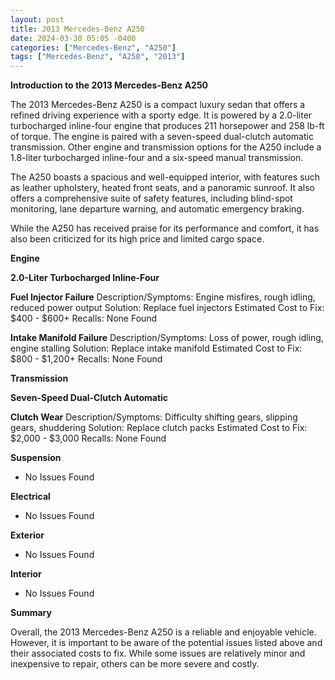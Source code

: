 ```yaml
---
layout: post
title: 2013 Mercedes-Benz A250
date: 2024-03-30 05:05 -0400
categories: ["Mercedes-Benz", "A250"]
tags: ["Mercedes-Benz", "A250", "2013"]
---
```

**Introduction to the 2013 Mercedes-Benz A250**

The 2013 Mercedes-Benz A250 is a compact luxury sedan that offers a refined driving experience with a sporty edge. It is powered by a 2.0-liter turbocharged inline-four engine that produces 211 horsepower and 258 lb-ft of torque. The engine is paired with a seven-speed dual-clutch automatic transmission. Other engine and transmission options for the A250 include a 1.8-liter turbocharged inline-four and a six-speed manual transmission.

The A250 boasts a spacious and well-equipped interior, with features such as leather upholstery, heated front seats, and a panoramic sunroof. It also offers a comprehensive suite of safety features, including blind-spot monitoring, lane departure warning, and automatic emergency braking.

While the A250 has received praise for its performance and comfort, it has also been criticized for its high price and limited cargo space.

**Engine**

**2.0-Liter Turbocharged Inline-Four**

**Fuel Injector Failure**
Description/Symptoms: Engine misfires, rough idling, reduced power output
Solution: Replace fuel injectors
Estimated Cost to Fix: $400 - $600+
Recalls: None Found

**Intake Manifold Failure**
Description/Symptoms: Loss of power, rough idling, engine stalling
Solution: Replace intake manifold
Estimated Cost to Fix: $800 - $1,200+
Recalls: None Found

**Transmission**

**Seven-Speed Dual-Clutch Automatic**

**Clutch Wear**
Description/Symptoms: Difficulty shifting gears, slipping gears, shuddering
Solution: Replace clutch packs
Estimated Cost to Fix: $2,000 - $3,000
Recalls: None Found

**Suspension**

* No Issues Found

**Electrical**

* No Issues Found

**Exterior**

* No Issues Found

**Interior**

* No Issues Found

**Summary**

Overall, the 2013 Mercedes-Benz A250 is a reliable and enjoyable vehicle. However, it is important to be aware of the potential issues listed above and their associated costs to fix. While some issues are relatively minor and inexpensive to repair, others can be more severe and costly.
